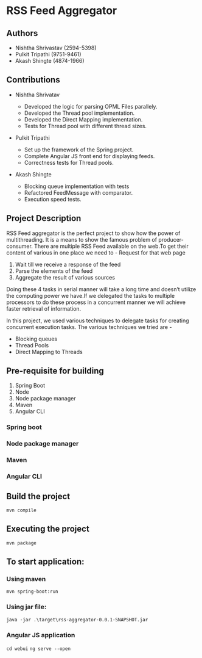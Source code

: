 # RSS Feed Aggregator

## Authors

- Nishtha Shrivastav (2594-5398)
- Pulkit Tripathi (9751-9461)
- Akash Shingte (4874-1966)

## Contributions

- Nishtha Shrivatav
    - Developed the logic for parsing OPML Files parallely.
    - Developed the Thread pool implementation.
    - Developed the Direct Mapping implementation.
    - Tests for Thread pool with different thread sizes.

- Pulkit Tripathi
    - Set up the framework of the Spring project.
    - Complete Angular JS front end for displaying feeds.
    - Correctness tests for Thread pools.

- Akash Shingte
    - Blocking queue implementation with tests
    - Refactored FeedMessage with comparator.
    - Execution speed tests.

## Project Description

RSS Feed aggregator is the perfect project to show how the power of multithreading. It is a means to show the famous problem of producer-consumer. There are multiple RSS Feed available on the web.To get their content of various in one place we need to -
Request for that web page
1. Wait till we receive a response of the feed
2. Parse the elements of the feed
3. Aggregate the result of various sources

Doing these 4 tasks in serial manner will take a long time and doesn’t utilize the computing power we have.If we delegated the tasks to multiple processors to do these process in a concurrent manner we will achieve faster retrieval of information.

In this project, we used various techniques to delegate tasks for creating concurrent execution tasks. The various techniques we tried are -

- Blocking queues
- Thread Pools
- Direct Mapping to Threads


## Pre-requisite for building

1. Spring Boot
2. Node
3. Node package manager
4. Maven
5. Angular CLI

### Spring boot

<Add instructions to install spring boot>

### Node package manager

<Add instruction to install npm>

### Maven

<Maven to build the spring project>
<Instruction to get maven>

### Angular CLI

<Instruction to get Angular CLI>

## Build the project

`mvn compile`

## Executing the project

`mvn package`

## To start application:

### Using maven

`mvn spring-boot:run`

### Using jar file:

`java -jar .\target\rss-aggregator-0.0.1-SNAPSHOT.jar`

### Angular JS application

`cd webui`
`ng serve --open`
